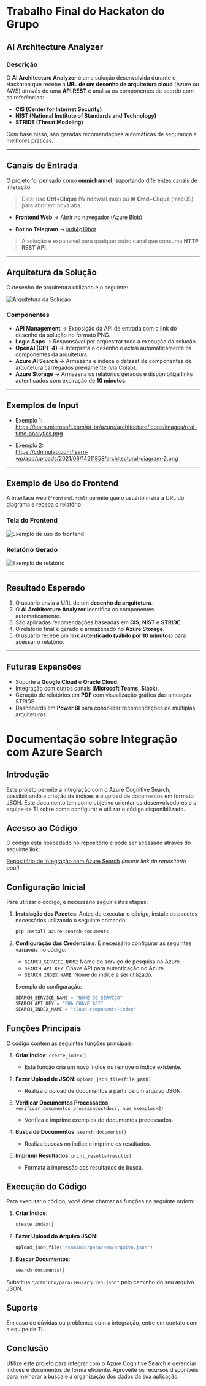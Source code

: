 # Trabalho Final do Hackaton do Grupo  
## AI Architecture Analyzer  

### Descrição  
O **AI Architecture Analyzer** é uma solução desenvolvida durante o Hackaton que recebe a **URL de um desenho de arquitetura cloud** (Azure ou AWS) através de uma **API REST** e analisa os componentes de acordo com as referências:  

- **CIS (Center for Internet Security)**  
- **NIST (National Institute of Standards and Technology)**  
- **STRIDE (Threat Modeling)**  

Com base nisso, são geradas recomendações automáticas de segurança e melhores práticas.  

---

## Canais de Entrada
O projeto foi pensado como **omnichannel**, suportando diferentes canais de interação:  
  > Dica: use **Ctrl+Clique** (Windows/Linux) ou **⌘ Cmd+Clique** (macOS) para abrir em nova aba. 

- **Frontend Web** → [Abrir no navegador (Azure Blob)](https://postechaigrupo16.blob.core.windows.net/componentdataset/frontend.html?sp=r&st=2025-09-25T00:47:54Z&se=2025-11-25T09:02:54Z&spr=https&sv=2024-11-04&sr=b&sig=Gfc6KMF4DzE7jHiHYX9lTut7SN%2FpHF0gUUiMq%2BzESIQ%3D)  


- **Bot no Telegram** → [iadt4g19bot](https://t.me/iadt4g19bot)  

> A solução é expansível para qualquer outro canal que consuma **HTTP REST API**.  


---

## Arquitetura da Solução  

O desenho de arquitetura utilizado é o seguinte:  

![Arquitetura da Solução](arquitetura.jpeg)  

### Componentes  

- **API Management** → Exposição da API de entrada com o link do desenho da solução no formato PNG.  
- **Logic Apps** → Responsável por orquestrar toda a execução da solução.  
- **OpenAI (GPT-4)** → Interpreta o desenho e extrai automaticamente os componentes da arquitetura.  
- **Azure AI Search** → Armazena e indexa o dataset de componentes de arquitetura carregados previamente (via Colab).  
- **Azure Storage** → Armazena os relatórios gerados e disponibiliza links autenticados com expiração de **10 minutos**.  

---

## Exemplos de Input  

- Exemplo 1:  
  https://learn.microsoft.com/pt-br/azure/architecture/icons/images/real-time-analytics.png  

- Exemplo 2:  
  https://cdn.nulab.com/learn-wp/app/uploads/2021/08/14211858/architectural-diagram-2.png  

---

## Exemplo de Uso do Frontend  

A interface web (`frontend.html`) permite que o usuário insira a URL do diagrama e receba o relatório.  

### Tela do Frontend  

![Exemplo de uso do frontend](frontend.png)  

### Relatório Gerado  

![Exemplo de relatório](relatorio.png) 

---

## Resultado Esperado  

1. O usuário envia a URL de um **desenho de arquitetura**.  
2. O **AI Architecture Analyzer** identifica os componentes automaticamente.  
3. São aplicadas recomendações baseadas em **CIS**, **NIST** e **STRIDE**.  
4. O relatório final é gerado e armazenado no **Azure Storage**.  
5. O usuário recebe um **link autenticado (válido por 10 minutos)** para acessar o relatório.  

---


## Futuras Expansões  

- Suporte a **Google Cloud** e **Oracle Cloud**.  
- Integração com outros canais (**Microsoft Teams**, **Slack**).  
- Geração de relatórios em **PDF** com visualização gráfica das ameaças STRIDE.  
- Dashboards em **Power BI** para consolidar recomendações de múltiplas arquiteturas.




# Documentação sobre Integração com Azure Search

## Introdução
Este projeto permite a integração com o Azure Cognitive Search, possibilitando a criação de índices e o upload de documentos em formato JSON. Este documento tem como objetivo orientar os desenvolvedores e a equipe de TI sobre como configurar e utilizar o código disponibilizado.

## Acesso ao Código
O código está hospedado no repositório e pode ser acessado através do seguinte link:

[Repositório de Integração com Azure Search](#)  *(inserir link do repositório aqui)*

## Configuração Inicial
Para utilizar o código, é necessário seguir estas etapas:

1. **Instalação dos Pacotes**:
   Antes de executar o código, instale os pacotes necessários utilizando o seguinte comando:
   ```bash
   pip install azure-search-documents
   ```

2. **Configuração das Credenciais**:
   É necessário configurar as seguintes variáveis no código:
   - `SEARCH_SERVICE_NAME`: Nome do serviço de pesquisa no Azure.
   - `SEARCH_API_KEY`: Chave API para autenticação no Azure.
   - `SEARCH_INDEX_NAME`: Nome do índice a ser utilizado.
   
   Exemplo de configuração:
   ```python
   SEARCH_SERVICE_NAME = "NOME DO SERVIÇO"
   SEARCH_API_KEY = "SUA CHAVE API"
   SEARCH_INDEX_NAME = "cloud-components-index"
   ```

## Funções Principais
O código contém as seguintes funções principais:

1. **Criar Índice**: `create_index()`
   - Esta função cria um novo índice ou remove o índice existente.

2. **Fazer Upload de JSON**: `upload_json_file(file_path)`
   - Realiza o upload de documentos a partir de um arquivo JSON.

3. **Verificar Documentos Processados**: `verificar_documentos_processados(docs, num_exemplos=2)`
   - Verifica e imprime exemplos de documentos processados.

4. **Busca de Documentos**: `search_documents()`
   - Realiza buscas no índice e imprime os resultados.

5. **Imprimir Resultados**: `print_results(results)`
   - Formata a impressão dos resultados de busca.

## Execução do Código
Para executar o código, você deve chamar as funções na seguinte ordem:

1. **Criar Índice**:
   ```python
   create_index()
   ```

2. **Fazer Upload do Arquivo JSON**:
   ```python
   upload_json_file("/caminho/para/seu/arquivo.json")
   ```

3. **Buscar Documentos**:
   ```python
   search_documents()
   ```

Substitua `"/caminho/para/seu/arquivo.json"` pelo caminho do seu arquivo JSON.

## Suporte
Em caso de dúvidas ou problemas com a integração, entre em contato com a equipe de TI.

## Conclusão
Utilize este projeto para integrar com o Azure Cognitive Search e gerenciar índices e documentos de forma eficiente. Aproveite os recursos disponíveis para melhorar a busca e a organização dos dados da sua aplicação.
